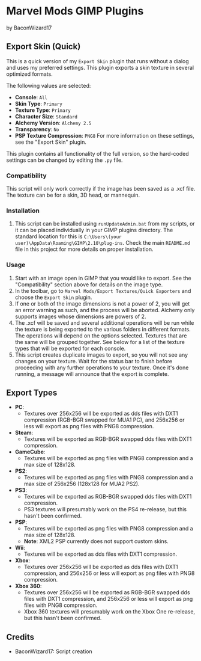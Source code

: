 # Marvel Mods GIMP Plugins
by BaconWizard17
## Export Skin (Quick)
This is a quick version of my `Export Skin` plugin that runs without a dialog and uses my preferred settings. This plugin exports a skin texture in several optimized formats. 

The following values are selected:
 - **Console**: `All`
 - **Skin Type**: `Primary`
 - **Texture Type**: `Primary`
 - **Character Size**: `Standard`
 - **Alchemy Version**: `Alchemy 2.5`
 - **Transparency**: `No`
 - **PSP Texture Compression**: `PNG8` 
For more information on these settings, see the "Export Skin" plugin. 

This plugin contains all functionality of the full version, so the hard-coded settings can be changed by editing the `.py` file.

### Compatibility
This script will only work correctly if the image has been saved as a .xcf file. The texture can be for a skin, 3D head, or mannequin.

### Installation
 1. This script can be installed using `runUpdateAdmin.bat` from my scripts, or it can be placed individually in your GIMP plugins directory. The standard location for this is `C:\Users\(your user)\AppData\Roaming\GIMP\2.10\plug-ins`. Check the main `README.md` file in this project for more details on proper installation.

### Usage
1. Start with an image open in GIMP that you would like to export. See the "Compatibility" section above for details on the image type.
2. In the toolbar, go to `Marvel Mods/Export Textures/Quick Exporters` and choose the `Export Skin` plugin.
3. If one or both of the image dimensions is not a power of 2, you will get an error warning as such, and the process will be aborted. Alchemy only supports images whose dimensions are powers of 2.
4. The .xcf will be saved and several additional operations will be run while the texture is being exported to the various folders in different formats. The operations will depend on the options selected. Textures that are the same will be grouped together. See below for a list of the texture types that will be exported for each console. 
5. This script creates duplicate images to export, so you will not see any changes on your texture. Wait for the status bar to finish before proceeding with any further operations to your texture. Once it's done running, a message will announce that the export is complete.

## Export Types
 - **PC**:
   - Textures over 256x256 will be exported as dds files with DXT1 compression (RGB-BGR swapped for MUA1 PC), and 256x256 or less will export as png files with PNG8 compression.
 - **Steam**:
   - Textures will be exported as RGB-BGR swapped dds files with DXT1 compression.
 - **GameCube**: 
   - Textures will be exported as png files with PNG8 compression and a max size of 128x128.
 - **PS2**: 
   - Textures will be exported as png files with PNG8 compression and a max size of 256x256 (128x128 for MUA2 PS2).
 - **PS3**:
   - Textures will be exported as RGB-BGR swapped dds files with DXT1 compression.
   - PS3 textures will presumably work on the PS4 re-release, but this hasn't been confirmed.
 - **PSP**: 
   - Textures will be exported as png files with PNG8 compression and a max size of 128x128.
   - **Note**: XML2 PSP currently does not support custom skins.
 - **Wii**:
   - Textures will be exported as dds files with DXT1 compression.
 - **Xbox**:
   - Textures over 256x256 will be exported as dds files with DXT1 compression, and 256x256 or less will export as png files with PNG8 compression.
 - **Xbox 360**:
   - Textures over 256x256 will be exported as RGB-BGR swapped dds files with DXT1 compression, and 256x256 or less will export as png files with PNG8 compression.
   - Xbox 360 textures will presumably work on the Xbox One re-release, but this hasn't been confirmed.

## Credits
- BaconWizard17: Script creation